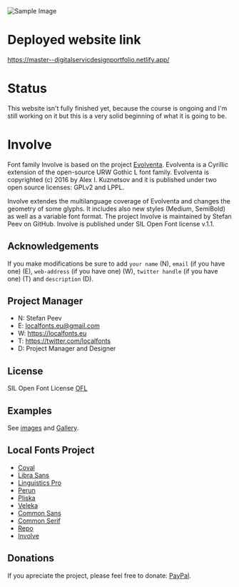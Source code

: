 ![Sample Image](/images/Involve_01.jpg)
# Deployed website link
https://master--digitalservicdesignportfolio.netlify.app/

# Status
This website isn't fully finished yet, because the course is ongoing and I'm still working on it but this is a very solid beginning of what it is going to be.

# Involve
Font family Involve is based on the project [Evolventa](https://github.com/evolventa/evolventa). Evolventa is a Cyrillic extension of the open-source URW Gothic L font family. Evolventa is copyrighted (c) 2016 by Alex I. Kuznetsov and it is published under two open source licenses: GPLv2 and LPPL.
  
Involve extendes the multilanguage coverage of Evolventa and changes the geometry of some glyphs. It includes also new styles (Medium, SemiBold) as well as a variable font format. The project Involve is maintained by Stefan Peev on GitHub. Involve is published under SIL Open Font license v.1.1.  
  
Acknowledgements
----------------

If you make modifications be sure to add <code>your name</code> (N), <code>email</code> (if you have one) (E), <code>web-address</code> (if you have one) (W), <code>twitter handle</code> (if you have one) (T) and <code>description</code> (D).

Project Manager
---------------

+ N: Stefan Peev
+ E: localfonts.eu@gmail.com
+ W: https://localfonts.eu
+ T: https://twitter.com/localfonts
+ D: Project Manager and Designer

License
-------

SIL Open Font License [OFL](documentation/OFL.txt)

Examples
--------
See [images](/images/) and [Gallery](/images/Gallery.md).

Local Fonts Project
-------------------

+ [Coval](https://github.com/StefanPeev/coval)
+ [Libra Sans](https://github.com/StefanPeev/Libra-Sans)
+ [Linguistics Pro](https://github.com/StefanPeev/Linguistics-Pro)
+ [Perun](https://github.com/StefanPeev/Perun)
+ [Pliska](https://github.com/StefanPeev/Pliska)
+ [Veleka](https://github.com/StefanPeev/Veleka)
+ [Common Sans](https://github.com/StefanPeev/Common-Sans)
+ [Common Serif](https://github.com/StefanPeev/Common-Serif)
+ [Repo](https://github.com/StefanPeev/Repo)
+ [Involve](https://github.com/StefanPeev/Involve)

Donations
---------

If you apreciate the project, please feel free to donate: [PayPal](https://www.paypal.me/localfonts).

